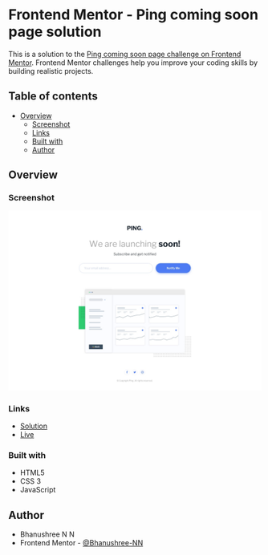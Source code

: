 # Frontend Mentor - Ping coming soon page solution

This is a solution to the [Ping coming soon page challenge on Frontend Mentor](https://www.frontendmentor.io/challenges/ping-single-column-coming-soon-page-5cadd051fec04111f7b848da). Frontend Mentor challenges help you improve your coding skills by building realistic projects. 

## Table of contents

- [Overview](#overview)
  - [Screenshot](#screenshot)
  - [Links](#links)
  - [Built with](#built-with)
  - [Author](#author)


## Overview

### Screenshot

![](/ping-coming-soon-page-master/design/desktop-design.jpg)


### Links

- [Solution](https://github.com/BhanushreeNN/Frontend-mentor-challenges/tree/main/ping-coming-soon-page-master)
- [Live](https://bhanushreenn.github.io/Frontend-mentor-challenges/ping-coming-soon-page-master/public/)


### Built with

- HTML5
- CSS 3
- JavaScript


## Author

- Bhanushree N N
- Frontend Mentor - [@Bhanushree-NN](https://www.frontendmentor.io/profile/BhanushreeNN)
